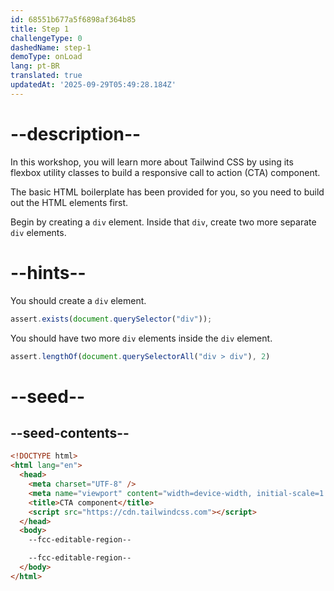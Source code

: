 ```yaml
---
id: 68551b677a5f6898af364b85
title: Step 1
challengeType: 0
dashedName: step-1
demoType: onLoad
lang: pt-BR
translated: true
updatedAt: '2025-09-29T05:49:28.184Z'
---
```


# --description--

In this workshop, you will learn more about Tailwind CSS by using its flexbox utility classes to build a responsive call to action (CTA) component.

The basic HTML boilerplate has been provided for you, so you need to build out the HTML elements first.

Begin by creating a `div` element. Inside that `div`, create two more separate `div` elements.

# --hints--

You should create a `div` element.

```js
assert.exists(document.querySelector("div"));
```

You should have two more `div` elements inside the `div` element.

```js
assert.lengthOf(document.querySelectorAll("div > div"), 2)
```

# --seed--

## --seed-contents--

```html
<!DOCTYPE html>
<html lang="en">
  <head>
    <meta charset="UTF-8" />
    <meta name="viewport" content="width=device-width, initial-scale=1.0" />
    <title>CTA component</title>
    <script src="https://cdn.tailwindcss.com"></script>
  </head>
  <body>
    --fcc-editable-region--

    --fcc-editable-region--
  </body>
</html>
```

